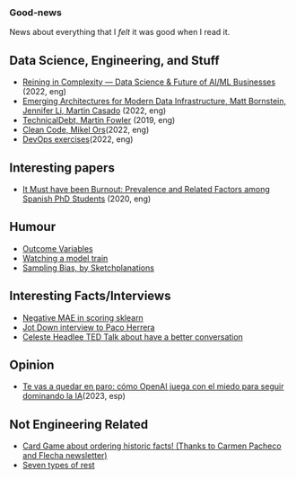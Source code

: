 ### Good-news
News about everything that I _felt_ it was good when I read it.


## Data Science, Engineering, and Stuff
- [Reining in Complexity — Data Science & Future of AI/ML Businesses](https://future.a16z.com/podcasts/ai-ml-economics-complexity-data-science-company-building/) (2022, eng)
- [Emerging Architectures for Modern Data Infrastructure, Matt Bornstein, Jennifer Li, Martin Casado](https://future.a16z.com/emerging-architectures-modern-data-infrastructure/) (2022, eng)
- [TechnicalDebt, Martin Fowler](https://martinfowler.com/bliki/TechnicalDebt.html) (2019, eng)
- [Clean Code, Mikel Ors](https://medium.com/clarityai-engineering/clean-code-a-practical-approach-896546435235)(2022, eng)
- [DevOps exercises](https://github.com/bregman-arie/devops-exercises)(2022, eng)

## Interesting papers
- [It Must have been Burnout: Prevalence and Related Factors among Spanish PhD Students](https://www.cambridge.org/core/journals/spanish-journal-of-psychology/article/abs/it-must-have-been-burnout-prevalence-and-related-factors-among-spanish-phd-students/424837BF6DBA02642315B12DA38CFAA6) (2020, eng)

## Humour
- [Outcome Variables](https://www.linkedin.com/posts/javascript-developer_activity-6919527520950222848-hS89?utm_source=linkedin_share&utm_medium=member_desktop_web)
- [Watching a model train](https://www.linkedin.com/posts/deeplearningai_back-in-my-day-original-activity-6921834752194871296-XOxv?utm_source=linkedin_share&utm_medium=member_desktop_web)
- [Sampling Bias, by Sketchplanations](https://media-exp1.licdn.com/dms/image/C4E22AQEddMNZGoCgXA/feedshare-shrink_2048_1536/0/1651739918311?e=1654732800&v=beta&t=MJFJ-wLOMiywJFgtkIC3wJZHxv3Vov70-Mot0DXiHBw)

## Interesting Facts/Interviews
- [Negative MAE in scoring sklearn](https://stackoverflow.com/questions/62125674/why-is-negative-mse-or-mas-scoring-parameter-like-neg-mean-absolute-error-in)
- [Jot Down interview to Paco Herrera](https://www.jotdown.es/2023/03/francisco-herrera-entrevista/)
- [Celeste Headlee TED Talk about have a better conversation](https://www.ted.com/talks/celeste_headlee_10_ways_to_have_a_better_conversation?subtitle=en)

## Opinion
- [Te vas a quedar en paro: cómo OpenAI juega con el miedo para seguir dominando la IA](https://www.elconfidencial.com/tecnologia/2023-03-27/open-ai-giro-posicion-cambio-empresa-privada_3598945/)(2023, esp)

## Not Engineering Related
- [Card Game about ordering historic facts! (Thanks to Carmen Pacheco and Flecha newsletter)](https://wikitrivia.tomjwatson.com/)
- [Seven types of rest](https://ideas.ted.com/the-7-types-of-rest-that-every-person-needs/?utm_campaign=social&utm_medium=social&utm_source=linkedin.com&utm_content=2022-5-15)
